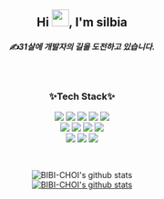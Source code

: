 <h2 align=center>Hi <img src="https://raw.githubusercontent.com/MartinHeinz/MartinHeinz/master/wave.gif" width="30px" style="max-width: 100%;">, I'm silbia</h2>

<div align=center> 
<h5>✍31살에 개발자의 길을 도전하고 있습니다.</h5>
  
  
  <br/>
<h3>✨Tech Stack✨</h3>
  <img src="https://img.shields.io/badge/java-007396?style=for-the-badge&logo=java&logoColor=white"> 
  <img src="https://img.shields.io/badge/html5-E34F26?style=for-the-badge&logo=html5&logoColor=white"> 
  <img src="https://img.shields.io/badge/css-1572B6?style=for-the-badge&logo=css3&logoColor=white"> 
  <img src="https://img.shields.io/badge/javascript-F7DF1E?style=for-the-badge&logo=javascript&logoColor=black"> 
  <img src="https://img.shields.io/badge/jquery-0769AD?style=for-the-badge&logo=jquery&logoColor=white">
  <br>
  
  <img src="https://img.shields.io/badge/oracle-F80000?style=for-the-badge&logo=oracle&logoColor=white"> 
  <img src="https://img.shields.io/badge/mysql-4479A1?style=for-the-badge&logo=mysql&logoColor=white">   
  <img src="https://img.shields.io/badge/spring-6DB33F?style=for-the-badge&logo=spring&logoColor=white"> 
  <img src="https://img.shields.io/badge/bootstrap-7952B3?style=for-the-badge&logo=bootstrap&logoColor=white">
  <br>
  
  <img src="https://img.shields.io/badge/github-181717?style=for-the-badge&logo=github&logoColor=white">
  <img src="https://img.shields.io/badge/git-F05032?style=for-the-badge&logo=git&logoColor=white">
  <img src="https://img.shields.io/badge/notion-000000?style=for-the-badge&logo=notion&logoColor=white">
  <br>
  <br/>
  
  </div>
 
<h2 align=center></h2>

<div align=center>

  ![BIBI-CHOI's github stats](https://github-readme-stats.vercel.app/api?username=BIBI-CHOI&show_icons=true)
  <br/>
[![BIBI-CHOI's github stats](https://github-readme-stats.vercel.app/api/top-langs/?username=BIBI-CHOI&show_icons=true&hide_border=true&title_color=004386&icon_color=004386&layout=compact)](https://github.com/BIBI-CHOI)

</div>
 
